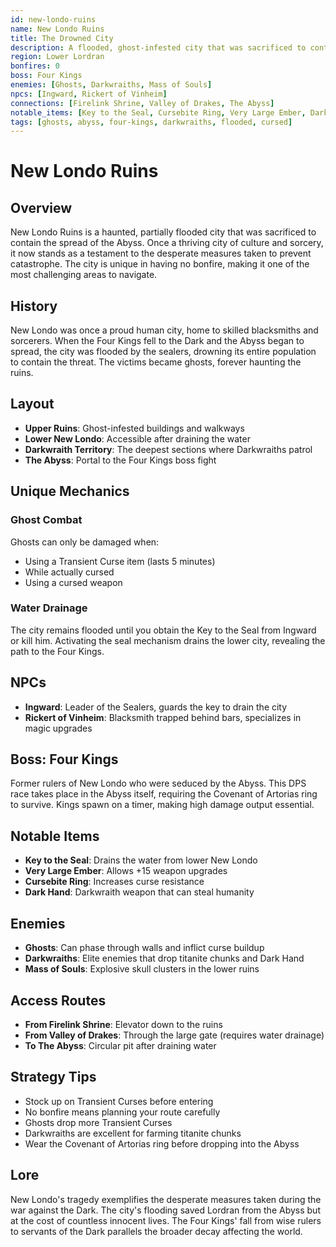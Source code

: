 ```yaml
---
id: new-londo-ruins
name: New Londo Ruins
title: The Drowned City
description: A flooded, ghost-infested city that was sacrificed to contain the Darkwraiths and the Abyss
region: Lower Lordran
bonfires: 0
boss: Four Kings
enemies: [Ghosts, Darkwraiths, Mass of Souls]
npcs: [Ingward, Rickert of Vinheim]
connections: [Firelink Shrine, Valley of Drakes, The Abyss]
notable_items: [Key to the Seal, Cursebite Ring, Very Large Ember, Dark Hand]
tags: [ghosts, abyss, four-kings, darkwraiths, flooded, cursed]
---
```


# New Londo Ruins

## Overview
New Londo Ruins is a haunted, partially flooded city that was sacrificed to contain the spread of the Abyss. Once a thriving city of culture and sorcery, it now stands as a testament to the desperate measures taken to prevent catastrophe. The city is unique in having no bonfire, making it one of the most challenging areas to navigate.

## History
New Londo was once a proud human city, home to skilled blacksmiths and sorcerers. When the Four Kings fell to the Dark and the Abyss began to spread, the city was flooded by the sealers, drowning its entire population to contain the threat. The victims became ghosts, forever haunting the ruins.

## Layout
- **Upper Ruins**: Ghost-infested buildings and walkways
- **Lower New Londo**: Accessible after draining the water
- **Darkwraith Territory**: The deepest sections where Darkwraiths patrol
- **The Abyss**: Portal to the Four Kings boss fight

## Unique Mechanics

### Ghost Combat
Ghosts can only be damaged when:
- Using a Transient Curse item (lasts 5 minutes)
- While actually cursed
- Using a cursed weapon

### Water Drainage
The city remains flooded until you obtain the Key to the Seal from Ingward or kill him. Activating the seal mechanism drains the lower city, revealing the path to the Four Kings.

## NPCs
- **Ingward**: Leader of the Sealers, guards the key to drain the city
- **Rickert of Vinheim**: Blacksmith trapped behind bars, specializes in magic upgrades

## Boss: Four Kings
Former rulers of New Londo who were seduced by the Abyss. This DPS race takes place in the Abyss itself, requiring the Covenant of Artorias ring to survive. Kings spawn on a timer, making high damage output essential.

## Notable Items
- **Key to the Seal**: Drains the water from lower New Londo
- **Very Large Ember**: Allows +15 weapon upgrades
- **Cursebite Ring**: Increases curse resistance
- **Dark Hand**: Darkwraith weapon that can steal humanity

## Enemies
- **Ghosts**: Can phase through walls and inflict curse buildup
- **Darkwraiths**: Elite enemies that drop titanite chunks and Dark Hand
- **Mass of Souls**: Explosive skull clusters in the lower ruins

## Access Routes
- **From Firelink Shrine**: Elevator down to the ruins
- **From Valley of Drakes**: Through the large gate (requires water drainage)
- **To The Abyss**: Circular pit after draining water

## Strategy Tips
- Stock up on Transient Curses before entering
- No bonfire means planning your route carefully
- Ghosts drop more Transient Curses
- Darkwraiths are excellent for farming titanite chunks
- Wear the Covenant of Artorias ring before dropping into the Abyss

## Lore
New Londo's tragedy exemplifies the desperate measures taken during the war against the Dark. The city's flooding saved Lordran from the Abyss but at the cost of countless innocent lives. The Four Kings' fall from wise rulers to servants of the Dark parallels the broader decay affecting the world.